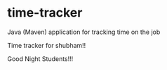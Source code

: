 # time-tracker
Java (Maven) application for tracking time on the job

Time tracker for shubham!!

Good Night Students!!!

